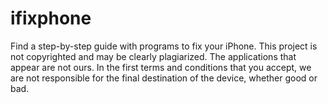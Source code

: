 # ifixphone
Find a step-by-step guide with programs to fix your iPhone. This project is not copyrighted and may be clearly plagiarized. The applications that appear are not ours. In the first terms and conditions that you accept, we are not responsible for the final destination of the device, whether good or bad.
